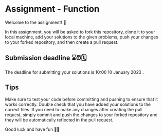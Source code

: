 # Assignment - Function
Welcome to the assignment! 🚀

In this assignment, you will be asked to fork this repository, clone it to your local machine, add your solutions to the given problems, push your changes to your forked repository, and then create a pull request.

## Submission deadline ⌛️⏰🗓
The deadline for submitting your solutions is 10:00 10 January 2023 .

## Tips
Make sure to test your code before committing and pushing to ensure that it works correctly.
Double check that you have added your solutions to the correct files.
If you need to make any changes after creating the pull request, simply commit and push the changes to your forked repository and they will be automatically reflected in the pull request.

Good luck and have fun 🦾✨
